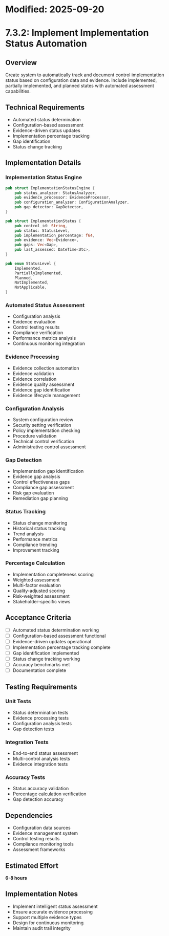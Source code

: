 # Modified: 2025-09-20

# 7.3.2: Implement Implementation Status Automation

## Overview
Create system to automatically track and document control implementation status based on configuration data and evidence. Include implemented, partially implemented, and planned states with automated assessment capabilities.

## Technical Requirements
- Automated status determination
- Configuration-based assessment
- Evidence-driven status updates
- Implementation percentage tracking
- Gap identification
- Status change tracking

## Implementation Details

### Implementation Status Engine
```rust
pub struct ImplementationStatusEngine {
    pub status_analyzer: StatusAnalyzer,
    pub evidence_processor: EvidenceProcessor,
    pub configuration_analyzer: ConfigurationAnalyzer,
    pub gap_detector: GapDetector,
}

pub struct ImplementationStatus {
    pub control_id: String,
    pub status: StatusLevel,
    pub implementation_percentage: f64,
    pub evidence: Vec<Evidence>,
    pub gaps: Vec<Gap>,
    pub last_assessed: DateTime<Utc>,
}

pub enum StatusLevel {
    Implemented,
    PartiallyImplemented,
    Planned,
    NotImplemented,
    NotApplicable,
}
```

### Automated Status Assessment
- Configuration analysis
- Evidence evaluation
- Control testing results
- Compliance verification
- Performance metrics analysis
- Continuous monitoring integration

### Evidence Processing
- Evidence collection automation
- Evidence validation
- Evidence correlation
- Evidence quality assessment
- Evidence gap identification
- Evidence lifecycle management

### Configuration Analysis
- System configuration review
- Security setting verification
- Policy implementation checking
- Procedure validation
- Technical control verification
- Administrative control assessment

### Gap Detection
- Implementation gap identification
- Evidence gap analysis
- Control effectiveness gaps
- Compliance gap assessment
- Risk gap evaluation
- Remediation gap planning

### Status Tracking
- Status change monitoring
- Historical status tracking
- Trend analysis
- Performance metrics
- Compliance trending
- Improvement tracking

### Percentage Calculation
- Implementation completeness scoring
- Weighted assessment
- Multi-factor evaluation
- Quality-adjusted scoring
- Risk-weighted assessment
- Stakeholder-specific views

## Acceptance Criteria
- [ ] Automated status determination working
- [ ] Configuration-based assessment functional
- [ ] Evidence-driven updates operational
- [ ] Implementation percentage tracking complete
- [ ] Gap identification implemented
- [ ] Status change tracking working
- [ ] Accuracy benchmarks met
- [ ] Documentation complete

## Testing Requirements

### Unit Tests
- Status determination tests
- Evidence processing tests
- Configuration analysis tests
- Gap detection tests

### Integration Tests
- End-to-end status assessment
- Multi-control analysis tests
- Evidence integration tests

### Accuracy Tests
- Status accuracy validation
- Percentage calculation verification
- Gap detection accuracy

## Dependencies
- Configuration data sources
- Evidence management system
- Control testing results
- Compliance monitoring tools
- Assessment frameworks

## Estimated Effort
**6-8 hours**

## Implementation Notes
- Implement intelligent status assessment
- Ensure accurate evidence processing
- Support multiple evidence types
- Design for continuous monitoring
- Maintain audit trail integrity
